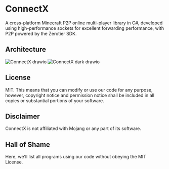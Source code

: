 # ConnectX

A cross-platform Minecraft P2P online multi-player library in C#, developed using high-performance sockets for excellent forwarding performance, with P2P powered by the Zerotier SDK.

## Architecture

![ConnectX drawio](https://github.com/user-attachments/assets/fe47401c-6543-48a1-9c22-3617dfa9ce42#gh-light-mode-only)
![ConnectX dark drawio](https://github.com/user-attachments/assets/4d77b985-4c63-4c2b-a3f6-5e3b98ef9ff0#gh-dark-mode-only)

## License

MIT. This means that you can modify or use our code for any purpose, however, copyright notice and permission notice shall be included in all copies or substantial portions of your software.

## Disclaimer

ConnectX is not affiliated with Mojang or any part of its software.

## Hall of Shame

Here, we'll list all programs using our code without obeying the  MIT License.
